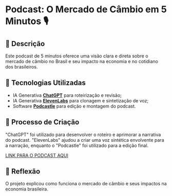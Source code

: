 # Podcast: O Mercado de Câmbio em 5 Minutos 🎙️

## 📒 Descrição
Este podcast de 5 minutos oferece uma visão clara e direta sobre o mercado de câmbio no Brasil e seu impacto na economia e no cotidiano dos brasileiros.

## 🤖 Tecnologias Utilizadas
- IA Generativa **[ChatGPT](https://chat.openai.com)** para roteirização e revisão;
- IA Generativa **[ElevenLabs](https://www.elevenlabs.io)** para clonagem e sintetização de voz;
- Software **[Podcastle](https://podcastle.ai)** para edição e montagem do podcast.

## 🧐 Processo de Criação
"ChatGPT" foi utilizado para desenvolver o roteiro e aprimorar a narrativa do podcast. "ElevenLabs" ajudou a criar uma voz sintética envolvente para a narração, enquanto o "Podcastle" foi utilizado para a edição final.


[LINK PARA O PODCAST AQUI](https://soundcloud.com/ltubini/project-1-cambio)

## 💭 Reflexão
O projeto explicou como funciona o mercado de câmbio e seus impactos na economia brasileira.
